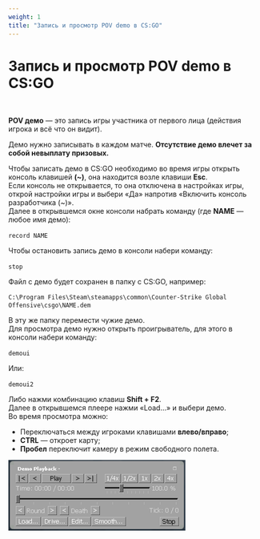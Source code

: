 ```yaml
---
weight: 1
title: "Запись и просмотр POV demo в CS:GO"
---
```


# Запись и просмотр POV demo в CS:GO

<br>

**POV демо** — это запись игры участника от первого лица (действия игрока и всё что он видит).

Демо нужно записывать в каждом матче. **Отсутствие демо влечет за собой невыплату призовых.**

Чтобы записать демо в CS:GO необходимо во время игры открыть консоль клавишей **(~)**, она находится возле клавиши **Esc**.  
Если консоль не открывается, то она отключена в настройках игры, открой настройки игры и выбери «Да» напротив «Включить консоль разработчика (~)».  
Далее в открывшемся окне консоли набрать команду (где **NAME** — любое имя демо):

`record NAME`

Чтобы остановить запись демо в консоли набери команду:

`stop`

Файл с демо будет сохранен в папку с CS:GO, например:

```
C:\Program Files\Steam\steamapps\common\Counter-Strike Global Offensive\csgo\NAME.dem
```

В эту же папку перемести чужие демо.  
Для просмотра демо нужно открыть проигрыватель, для этого в консоли набери команду:

``demoui``

Или:

`demoui2`

Либо нажми комбинацию клавиш **Shift + F2**.  
Далее в открывшемся плеере нажми «Load…» и выбери демо.  
Во время просмотра можно:

*   Переключаться между игроками клавишами **влево/вправо**;
*   **CTRL** — откроет карту;
*   **Пробел** переключит камеру в режим свободного полета.


![alt text](demo_player.png)
